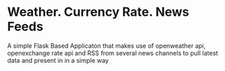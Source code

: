 # Weather. Currency Rate. News Feeds
A simple Flask Based Applicaton that makes use of openweather api, openexchange rate api and RSS from several news channels 
to pull latest data and present in in a simple way
